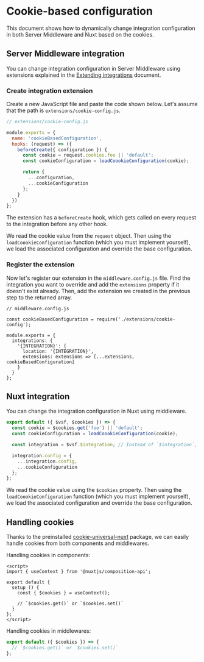 # Cookie-based configuration

This document shows how to dynamically change integration configuration in both Server Middleware and Nuxt based on the cookies.

## Server Middleware integration

You can change integration configuration in Server Middleware using extensions explained in the [Extending integrations](/integrate/extending-integrations.html) document.

### Create integration extension

Create a new JavaScript file and paste the code shown below. Let's assume that the path is `extensions/cookie-config.js`.

```js
// extensions/cookie-config.js

module.exports = {
  name: 'cookieBasedConfiguration',
  hooks: (request) => ({
    beforeCreate({ configuration }) {
      const cookie = request.cookies.foo || 'default';
      const cookieConfiguration = loadCoookieConfiguration(cookie);

      return {
        ...configuration,
        ...cookieConfiguration
      };
    }
  })
};
```

The extension has a `beforeCreate` hook, which gets called on every request to the integration before any other hook.

We read the cookie value from the `request` object. Then using the `loadCoookieConfiguration` function (which you must implement yourself), we load the associated configuration and override the base configuration.

### Register the extension

Now let's register our extension in the `middleware.config.js` file. Find the integration you want to override and add the `extensions` property if it doesn't exist already. Then, add the extension we created in the previous step to the returned array.

```js{23}
// middleware.config.js

const cookieBasedConfiguration = require('./extensions/cookie-config');

module.exports = {
  integrations: {
    '{INTEGRATION}': {
      location: '{INTEGRATION}',
      extensions: extensions => [...extensions, cookieBasedConfiguration]
    }
  }
};
```

## Nuxt integration

You can change the integration configuration in Nuxt using middleware.

```ts
export default ({ $vsf, $cookies }) => {
  const cookie = $cookies.get('foo') || 'default';
  const cookieConfiguration = loadCoookieConfiguration(cookie);

  const integration = $vsf.$integration; // Instead of `$integration`, use the integration key instead

  integration.config = {
    ...integration.config,
    ...cookieConfiguration
  };
};
```

We read the cookie value using the `$cookies` property. Then using the `loadCoookieConfiguration` function (which you must implement yourself), we load the associated configuration and override the base configuration.

## Handling cookies

Thanks to the preinstalled [cookie-universal-nuxt](https://www.npmjs.com/package/cookie-universal-nuxt) package, we can easily handle cookies from both components and middlewares.

Handling cookies in components:

```vue
<script>
import { useContext } from '@nuxtjs/composition-api';

export default {
  setup () {
    const { $cookies } = useContext();

    // `$cookies.get()` or `$cookies.set()`
  }
};
</script>
```

Handling cookies in middlewares:

```ts
export default ({ $cookies }) => {
  // `$cookies.get()` or `$cookies.set()`
};
```

